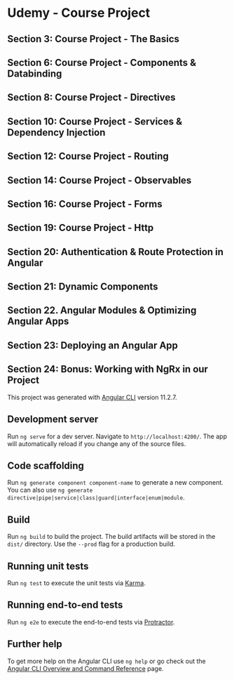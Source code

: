 # Udemy - Course Project
## Section 3: Course Project - The Basics
## Section 6: Course Project - Components & Databinding
## Section 8: Course Project - Directives
## Section 10: Course Project - Services & Dependency Injection
## Section 12: Course Project - Routing
## Section 14: Course Project - Observables
## Section 16: Course Project - Forms
## Section 19: Course Project - Http
## Section 20: Authentication & Route Protection in Angular
## Section 21: Dynamic Components
## Section 22. Angular Modules & Optimizing Angular Apps
## Section 23: Deploying an Angular App
## Section 24: Bonus: Working with NgRx in our Project


This project was generated with [Angular CLI](https://github.com/angular/angular-cli) version 11.2.7.

## Development server

Run `ng serve` for a dev server. Navigate to `http://localhost:4200/`. The app will automatically reload if you change any of the source files.

## Code scaffolding

Run `ng generate component component-name` to generate a new component. You can also use `ng generate directive|pipe|service|class|guard|interface|enum|module`.

## Build

Run `ng build` to build the project. The build artifacts will be stored in the `dist/` directory. Use the `--prod` flag for a production build.

## Running unit tests

Run `ng test` to execute the unit tests via [Karma](https://karma-runner.github.io).

## Running end-to-end tests

Run `ng e2e` to execute the end-to-end tests via [Protractor](http://www.protractortest.org/).

## Further help

To get more help on the Angular CLI use `ng help` or go check out the [Angular CLI Overview and Command Reference](https://angular.io/cli) page.
